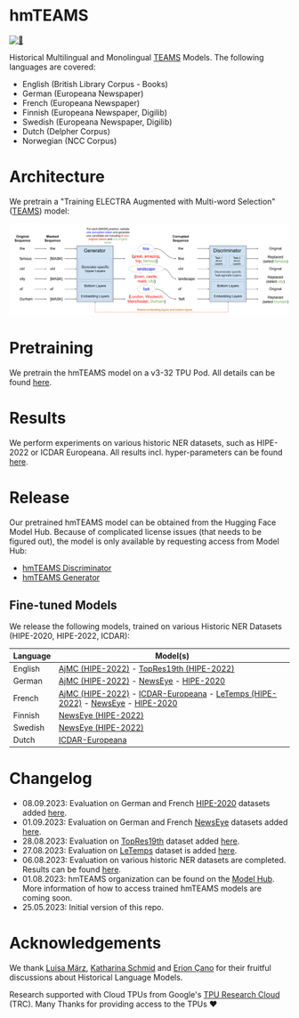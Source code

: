 # hmTEAMS

[![🤗](logo.jpeg "🤗")](https://github.com/stefan-it/hmTEAMS)

Historical Multilingual and Monolingual [TEAMS](https://aclanthology.org/2021.findings-acl.219/) Models.
The following languages are covered:

* English (British Library Corpus - Books)
* German (Europeana Newspaper)
* French (Europeana Newspaper)
* Finnish (Europeana Newspaper, Digilib)
* Swedish (Europeana Newspaper, Digilib)
* Dutch (Delpher Corpus)
* Norwegian (NCC Corpus)

# Architecture

We pretrain a "Training ELECTRA Augmented with Multi-word Selection"
([TEAMS](https://aclanthology.org/2021.findings-acl.219/)) model:

![hmTEAMS Overview](hmteams_overview.svg)

# Pretraining

We pretrain the hmTEAMS model on a v3-32 TPU Pod. All details can be found [here](pretraining.md).

# Results

We perform experiments on various historic NER datasets, such as HIPE-2022 or ICDAR Europeana.
All results incl. hyper-parameters can be found [here](bench/README.md).

# Release

Our pretrained hmTEAMS model can be obtained from the Hugging Face Model Hub. Because of complicated
license issues (that needs to be figured out), the model is only available by requesting access from
Model Hub:

* [hmTEAMS Discriminator](https://huggingface.co/hmteams/teams-base-historic-multilingual-discriminator)
* [hmTEAMS Generator](https://huggingface.co/hmteams/teams-base-historic-multilingual-generator)

## Fine-tuned Models

We release the following models, trained on various Historic NER Datasets (HIPE-2020, HIPE-2022, ICDAR):

| Language | Model(s)                                                                                                                                                                                                                                                                                                                                                                          |
|----------|-----------------------------------------------------------------------------------------------------------------------------------------------------------------------------------------------------------------------------------------------------------------------------------------------------------------------------------------------------------------------------------|
| English  | [AjMC (HIPE-2022)](https://huggingface.co/hmteams/flair-hipe-2022-ajmc-en) - [TopRes19th (HIPE-2022)](https://huggingface.co/hmteams/flair-hipe-2022-topres19th-en)                                                                                                                                                                                                               |
| German   | [AjMC (HIPE-2022)](https://huggingface.co/hmteams/flair-hipe-2022-ajmc-de) - [NewsEye](https://huggingface.co/hmteams/flair-hipe-2022-newseye-de) - [HIPE-2020](https://huggingface.co/hmteams/flair-hipe-2022-hipe2020-de)                                                                                                                                                       |
| French   | [AjMC (HIPE-2022)](https://huggingface.co/hmteams/flair-hipe-2022-ajmc-fr) - [ICDAR-Europeana](https://huggingface.co/hmteams/flair-icdar-fr) - [LeTemps (HIPE-2022)](https://huggingface.co/hmteams/flair-hipe-2022-letemps-fr) - [NewsEye](https://huggingface.co/hmteams/flair-hipe-2022-newseye-fr) - [HIPE-2020](https://huggingface.co/hmteams/flair-hipe-2022-hipe2020-fr) |
| Finnish  | [NewsEye (HIPE-2022)](https://huggingface.co/hmteams/flair-hipe-2022-newseye-fi)                                                                                                                                                                                                                                                                                                  |
| Swedish  | [NewsEye (HIPE-2022)](https://huggingface.co/hmteams/flair-hipe-2022-newseye-sv)                                                                                                                                                                                                                                                                                                  |
| Dutch    | [ICDAR-Europeana](https://huggingface.co/hmteams/flair-icdar-nl)                                                                                                                                                                                                                                                                                                                  |

# Changelog

* 08.09.2023: Evaluation on German and French [HIPE-2020](https://github.com/hipe-eval/HIPE-2022-data/blob/main/documentation/README-hipe2020.md) datasets added [here](bench/README.md).
* 01.09.2023: Evaluation on German and French [NewsEye](https://github.com/hipe-eval/HIPE-2022-data/blob/main/documentation/README-newseye.md) datasets added [here](bench/README.md).
* 28.08.2023: Evaluation on [TopRes19th](https://github.com/hipe-eval/HIPE-2022-data/blob/main/documentation/README-topres19th.md) dataset added [here](bench/README.md).
* 27.08.2023: Evaluation on [LeTemps](https://github.com/hipe-eval/HIPE-2022-data/blob/main/documentation/README-letemps.md) dataset is added [here](bench/README.md).
* 06.08.2023: Evaluation on various historic NER datasets are completed. Results can be found [here](bench/README.md).
* 01.08.2023: hmTEAMS organization can be found on the [Model Hub](https://huggingface.co/hmteams).
              More information of how to access trained hmTEAMS models are coming soon.
* 25.05.2023: Initial version of this repo.

# Acknowledgements

We thank [Luisa März](https://github.com/LuisaMaerz), [Katharina Schmid](https://github.com/schmika) and
[Erion Çano](https://github.com/erionc) for their fruitful discussions about Historical Language Models.

Research supported with Cloud TPUs from Google's [TPU Research Cloud](https://sites.research.google/trc/about/) (TRC).
Many Thanks for providing access to the TPUs ❤️
